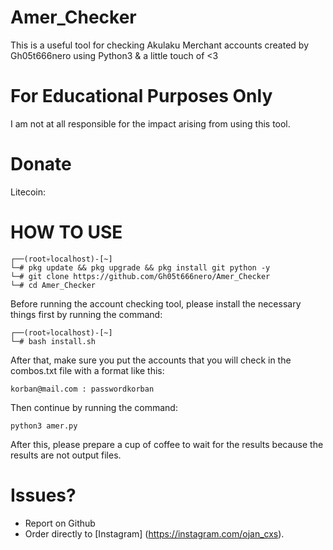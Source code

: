 # Amer_Checker
This is a useful tool for checking Akulaku Merchant accounts created by Gh05t666nero using Python3 & a little touch of <3

# For Educational Purposes Only
I am not at all responsible for the impact arising from using this tool.

# Donate
Litecoin: 

# HOW TO USE
```
┌──(root💀localhost)-[~]
└─# pkg update && pkg upgrade && pkg install git python -y
└─# git clone https://github.com/Gh05t666nero/Amer_Checker
└─# cd Amer_Checker
```
Before running the account checking tool, please install the necessary things first by running the command:
```
┌──(root💀localhost)-[~]
└─# bash install.sh
```
After that, make sure you put the accounts that you will check in the combos.txt file with a format like this:
```
korban@mail.com : passwordkorban
```
Then continue by running the command:
```
python3 amer.py
```
After this, please prepare a cup of coffee to wait for the results because the results are not output files.

# Issues?
* Report on Github
* Order directly to [Instagram] (https://instagram.com/ojan_cxs).

